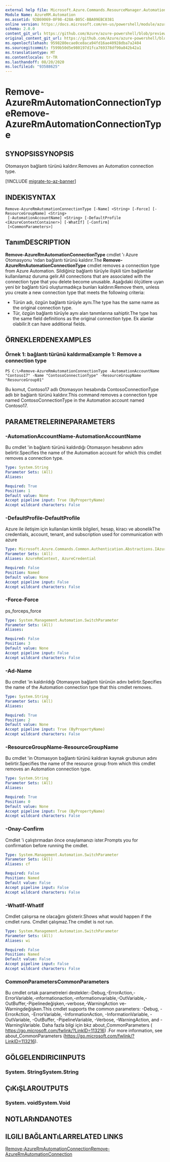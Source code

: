 ```yaml
---
external help file: Microsoft.Azure.Commands.ResourceManager.Automation.dll-Help.xml
Module Name: AzureRM.Automation
ms.assetid: 92B69069-0F98-428A-B05C-BBA09EBC0381
online version: https://docs.microsoft.com/en-us/powershell/module/azurerm.automation/remove-azurermautomationconnectiontype
schema: 2.0.0
content_git_url: https://github.com/Azure/azure-powershell/blob/preview/src/ResourceManager/Automation/Commands.Automation/help/Remove-AzureRmAutomationConnectionType.md
original_content_git_url: https://github.com/Azure/azure-powershell/blob/preview/src/ResourceManager/Automation/Commands.Automation/help/Remove-AzureRmAutomationConnectionType.md
ms.openlocfilehash: 9598280ecae0ce8aca94fd16ae40928dba7a2404
ms.sourcegitcommit: f599b50d5e980197d1fca769378df90a842b42a1
ms.translationtype: MT
ms.contentlocale: tr-TR
ms.lasthandoff: 08/20/2020
ms.locfileid: "93588625"
---
```

# <span data-ttu-id="e0814-101">Remove-AzureRmAutomationConnectionType</span><span class="sxs-lookup"><span data-stu-id="e0814-101">Remove-AzureRmAutomationConnectionType</span></span>

## <span data-ttu-id="e0814-102">SYNOPSIS</span><span class="sxs-lookup"><span data-stu-id="e0814-102">SYNOPSIS</span></span>
<span data-ttu-id="e0814-103">Otomasyon bağlantı türünü kaldırır.</span><span class="sxs-lookup"><span data-stu-id="e0814-103">Removes an Automation connection type.</span></span>

[!INCLUDE [migrate-to-az-banner](../../includes/migrate-to-az-banner.md)]

## <span data-ttu-id="e0814-104">INDEKI</span><span class="sxs-lookup"><span data-stu-id="e0814-104">SYNTAX</span></span>

```
Remove-AzureRmAutomationConnectionType [-Name] <String> [-Force] [-ResourceGroupName] <String>
 [-AutomationAccountName] <String> [-DefaultProfile <IAzureContextContainer>] [-WhatIf] [-Confirm]
 [<CommonParameters>]
```

## <span data-ttu-id="e0814-105">Tanım</span><span class="sxs-lookup"><span data-stu-id="e0814-105">DESCRIPTION</span></span>
<span data-ttu-id="e0814-106">**Remove-AzureRmAutomationConnectionType** cmdlet 'ı Azure Otomasyonu 'ndan bağlantı türünü kaldırır.</span><span class="sxs-lookup"><span data-stu-id="e0814-106">The **Remove-AzureRmAutomationConnectionType** cmdlet removes a connection type from Azure Automation.</span></span>
<span data-ttu-id="e0814-107">Sildiğiniz bağlantı türüyle ilişkili tüm bağlantılar kullanılamaz duruma gelir.</span><span class="sxs-lookup"><span data-stu-id="e0814-107">All connections that are associated with the connection type that you delete become unusable.</span></span>
<span data-ttu-id="e0814-108">Aşağıdaki ölçütlere uyan yeni bir bağlantı türü oluşturmadıkça bunları kaldırın:</span><span class="sxs-lookup"><span data-stu-id="e0814-108">Remove them, unless you create a new connection type that meets the following criteria:</span></span> 
- <span data-ttu-id="e0814-109">Türün adı, özgün bağlantı türüyle aynı.</span><span class="sxs-lookup"><span data-stu-id="e0814-109">The type has the same name as the original connection type.</span></span> 
- <span data-ttu-id="e0814-110">Tür, özgün bağlantı türüyle aynı alan tanımlarına sahiptir.</span><span class="sxs-lookup"><span data-stu-id="e0814-110">The type has the same field definitions as the original connection type.</span></span>
<span data-ttu-id="e0814-111">Ek alanlar olabilir.</span><span class="sxs-lookup"><span data-stu-id="e0814-111">It can have additional fields.</span></span>

## <span data-ttu-id="e0814-112">ÖRNEKLERDEN</span><span class="sxs-lookup"><span data-stu-id="e0814-112">EXAMPLES</span></span>

### <span data-ttu-id="e0814-113">Örnek 1: bağlantı türünü kaldırma</span><span class="sxs-lookup"><span data-stu-id="e0814-113">Example 1: Remove a connection type</span></span>
```
PS C:\>Remove-AzureRmAutomationConnectionType -AutomationAccountName "Contoso17" -Name "ContosoConnectionType" -ResourceGroupName "ResourceGroup01"
```

<span data-ttu-id="e0814-114">Bu komut, Contoso17 adlı Otomasyon hesabında ContosoConnectionType adlı bir bağlantı türünü kaldırır.</span><span class="sxs-lookup"><span data-stu-id="e0814-114">This command removes a connection type named ContosoConnectionType in the Automation account named Contoso17.</span></span>

## <span data-ttu-id="e0814-115">PARAMETRELERINE</span><span class="sxs-lookup"><span data-stu-id="e0814-115">PARAMETERS</span></span>

### <span data-ttu-id="e0814-116">-AutomationAccountName</span><span class="sxs-lookup"><span data-stu-id="e0814-116">-AutomationAccountName</span></span>
<span data-ttu-id="e0814-117">Bu cmdlet 'in bağlantı türünü kaldırdığı Otomasyon hesabının adını belirtir.</span><span class="sxs-lookup"><span data-stu-id="e0814-117">Specifies the name of the Automation account for which this cmdlet removes a connection type.</span></span>

```yaml
Type: System.String
Parameter Sets: (All)
Aliases:

Required: True
Position: 1
Default value: None
Accept pipeline input: True (ByPropertyName)
Accept wildcard characters: False
```

### <span data-ttu-id="e0814-118">-DefaultProfile</span><span class="sxs-lookup"><span data-stu-id="e0814-118">-DefaultProfile</span></span>
<span data-ttu-id="e0814-119">Azure ile iletişim için kullanılan kimlik bilgileri, hesap, kiracı ve abonelik</span><span class="sxs-lookup"><span data-stu-id="e0814-119">The credentials, account, tenant, and subscription used for communication with azure</span></span>

```yaml
Type: Microsoft.Azure.Commands.Common.Authentication.Abstractions.IAzureContextContainer
Parameter Sets: (All)
Aliases: AzureRmContext, AzureCredential

Required: False
Position: Named
Default value: None
Accept pipeline input: False
Accept wildcard characters: False
```

### <span data-ttu-id="e0814-120">-Force</span><span class="sxs-lookup"><span data-stu-id="e0814-120">-Force</span></span>
<span data-ttu-id="e0814-121">ps_force</span><span class="sxs-lookup"><span data-stu-id="e0814-121">ps_force</span></span>

```yaml
Type: System.Management.Automation.SwitchParameter
Parameter Sets: (All)
Aliases:

Required: False
Position: 3
Default value: None
Accept pipeline input: False
Accept wildcard characters: False
```

### <span data-ttu-id="e0814-122">-Ad</span><span class="sxs-lookup"><span data-stu-id="e0814-122">-Name</span></span>
<span data-ttu-id="e0814-123">Bu cmdlet 'in kaldırıldığı Otomasyon bağlantı türünün adını belirtir.</span><span class="sxs-lookup"><span data-stu-id="e0814-123">Specifies the name of the Automation connection type that this cmdlet removes.</span></span>

```yaml
Type: System.String
Parameter Sets: (All)
Aliases:

Required: True
Position: 2
Default value: None
Accept pipeline input: True (ByPropertyName)
Accept wildcard characters: False
```

### <span data-ttu-id="e0814-124">-ResourceGroupName</span><span class="sxs-lookup"><span data-stu-id="e0814-124">-ResourceGroupName</span></span>
<span data-ttu-id="e0814-125">Bu cmdlet 'in Otomasyon bağlantı türünü kaldıran kaynak grubunun adını belirtir.</span><span class="sxs-lookup"><span data-stu-id="e0814-125">Specifies the name of the resource group from which this cmdlet removes an Automation connection type.</span></span>

```yaml
Type: System.String
Parameter Sets: (All)
Aliases:

Required: True
Position: 0
Default value: None
Accept pipeline input: True (ByPropertyName)
Accept wildcard characters: False
```

### <span data-ttu-id="e0814-126">-Onay</span><span class="sxs-lookup"><span data-stu-id="e0814-126">-Confirm</span></span>
<span data-ttu-id="e0814-127">Cmdlet 'i çalıştırmadan önce onaylamanızı ister.</span><span class="sxs-lookup"><span data-stu-id="e0814-127">Prompts you for confirmation before running the cmdlet.</span></span>

```yaml
Type: System.Management.Automation.SwitchParameter
Parameter Sets: (All)
Aliases: cf

Required: False
Position: Named
Default value: False
Accept pipeline input: False
Accept wildcard characters: False
```

### <span data-ttu-id="e0814-128">-WhatIf</span><span class="sxs-lookup"><span data-stu-id="e0814-128">-WhatIf</span></span>
<span data-ttu-id="e0814-129">Cmdlet çalışırsa ne olacağını gösterir.</span><span class="sxs-lookup"><span data-stu-id="e0814-129">Shows what would happen if the cmdlet runs.</span></span>
<span data-ttu-id="e0814-130">Cmdlet çalışmaz.</span><span class="sxs-lookup"><span data-stu-id="e0814-130">The cmdlet is not run.</span></span>

```yaml
Type: System.Management.Automation.SwitchParameter
Parameter Sets: (All)
Aliases: wi

Required: False
Position: Named
Default value: False
Accept pipeline input: False
Accept wildcard characters: False
```

### <span data-ttu-id="e0814-131">CommonParameters</span><span class="sxs-lookup"><span data-stu-id="e0814-131">CommonParameters</span></span>
<span data-ttu-id="e0814-132">Bu cmdlet ortak parametreleri destekler:-Debug,-ErrorAction,-ErrorVariable,-ınformationaction,-ınformationvariable,-OutVariable,-OutBuffer,-Pipelinedeğişken,-verbose,-WarningAction ve-Warningdeğişken.</span><span class="sxs-lookup"><span data-stu-id="e0814-132">This cmdlet supports the common parameters: -Debug, -ErrorAction, -ErrorVariable, -InformationAction, -InformationVariable, -OutVariable, -OutBuffer, -PipelineVariable, -Verbose, -WarningAction, and -WarningVariable.</span></span> <span data-ttu-id="e0814-133">Daha fazla bilgi için bkz about_CommonParameters ( https://go.microsoft.com/fwlink/?LinkID=113216) .</span><span class="sxs-lookup"><span data-stu-id="e0814-133">For more information, see about_CommonParameters (https://go.microsoft.com/fwlink/?LinkID=113216).</span></span>

## <span data-ttu-id="e0814-134">GÖLGELENDIRICI</span><span class="sxs-lookup"><span data-stu-id="e0814-134">INPUTS</span></span>

### <span data-ttu-id="e0814-135">System. String</span><span class="sxs-lookup"><span data-stu-id="e0814-135">System.String</span></span>

## <span data-ttu-id="e0814-136">ÇıKıŞLAR</span><span class="sxs-lookup"><span data-stu-id="e0814-136">OUTPUTS</span></span>

### <span data-ttu-id="e0814-137">System. void</span><span class="sxs-lookup"><span data-stu-id="e0814-137">System.Void</span></span>

## <span data-ttu-id="e0814-138">NOTLARıNDA</span><span class="sxs-lookup"><span data-stu-id="e0814-138">NOTES</span></span>

## <span data-ttu-id="e0814-139">ILGILI BAĞLANTıLAR</span><span class="sxs-lookup"><span data-stu-id="e0814-139">RELATED LINKS</span></span>

[<span data-ttu-id="e0814-140">Remove-AzureRmAutomationConnection</span><span class="sxs-lookup"><span data-stu-id="e0814-140">Remove-AzureRmAutomationConnection</span></span>](./Remove-AzureRMAutomationConnection.md)


